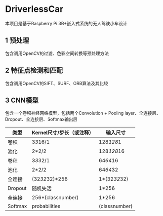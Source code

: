 # DriverlessCar

本项目是基于Raspberry Pi 3B+嵌入式系统的无人驾驶小车设计

## 1 预处理 

包含调用OpenCV的过滤、色彩空间转换等预处理方法

## 2 特征点检测和匹配

包含调用OpenCV的SIFT、SURF、ORB算法及其比较

## 3 CNN模型

包含一个卷积神经网络模型，包括两个Convolution + Pooling layer、全连接层、Dropout、全连接层、Softmax输出层

| 类型 | Kernel尺寸/步长（或注释） | 输入尺寸 |
|  ----  |  ----  |  ----  |
| 卷积 | 3*3*16/1 | 128*128*1 |
| 池化 | 2*2/2 | 128*128*16 |
| 卷积 | 3*3*32/1 | 64*64*16 |
| 池化 | 2*2/2 | 64*64*32 |
| 全连接 | (32*32*32)*256 | 1*(32*32*32) |
| Dropout | 随机失活 | 1*256 |
| 全连接 | 256*(classnumber) |1*256 |
| Softmax | probabilities | (classnumber) |
